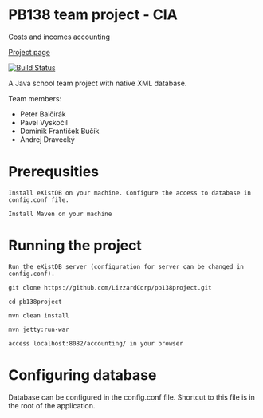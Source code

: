 # PB138 team project - CIA
Costs and incomes accounting

[Project page](https://lizzardcorp.github.io/pb138project/)

[![Build Status](https://travis-ci.org/LizzardCorp/pb138project.svg?branch=master)](https://travis-ci.org/LizzardCorp/pb138project)

A Java school team project with native XML database.

Team members: 
* Peter Balčirák
* Pavel Vyskočil
* Dominik František Bučík
* Andrej Dravecký

# Prerequsities
`Install eXistDB on your machine. Configure the access to database in config.conf file.`

`Install Maven on your machine`

# Running the project
`Run the eXistDB server (configuration for server can be changed in config.conf).`

`git clone https://github.com/LizzardCorp/pb138project.git`

`cd pb138project`

`mvn clean install`

`mvn jetty:run-war`

`access localhost:8082/accounting/ in your browser` 

# Configuring database
Database can be configured in the config.conf file. Shortcut to this file is in the root of the application.


